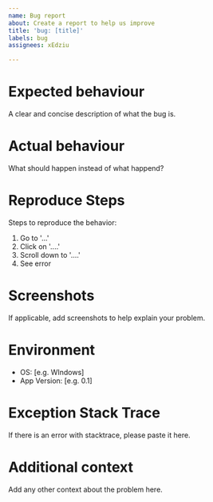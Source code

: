```yaml
---
name: Bug report
about: Create a report to help us improve
title: 'bug: [title]'
labels: bug
assignees: xEdziu

---
```


# **Expected behaviour**
A clear and concise description of what the bug is.

# **Actual behaviour**
What should happen instead of what happend?

# **Reproduce Steps**
Steps to reproduce the behavior:
1. Go to '...'
2. Click on '....'
3. Scroll down to '....'
4. See error

# **Screenshots**
If applicable, add screenshots to help explain your problem.

# **Environment**
 - OS: [e.g. WIndows]
 - App Version: [e.g. 0.1]
 
# **Exception Stack Trace**
If there is an error with stacktrace, please paste it here.

# **Additional context**
Add any other context about the problem here.
